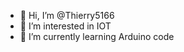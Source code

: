 - 👋 Hi, I’m @Thierry5166
- 👀 I’m interested in IOT
- 🌱 I’m currently learning Arduino code


<!---
Thierry5166/Thierry5166 is a ✨ special ✨ repository because its `README.md` (this file) appears on your GitHub profile.
You can click the Preview link to take a look at your changes.
--->
